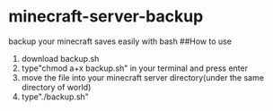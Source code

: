 # minecraft-server-backup
backup your minecraft saves easily with bash
##How to use
1. download backup.sh
2. type"chmod a+x backup.sh" in your terminal and press enter
3. move the file into your minecraft server directory(under the same directory of world)
4. type"./backup.sh"
